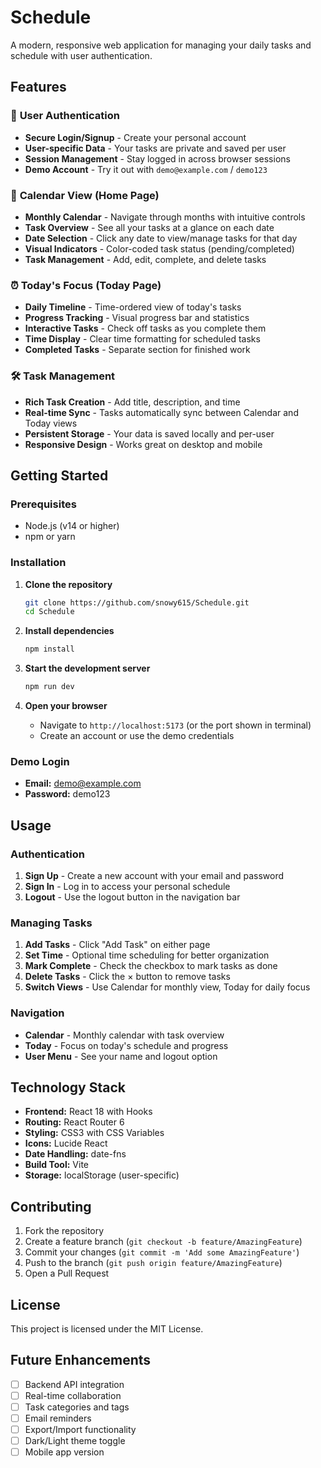 # Schedule

A modern, responsive web application for managing your daily tasks and schedule with user authentication.

## Features

### 🔐 **User Authentication**
- **Secure Login/Signup** - Create your personal account
- **User-specific Data** - Your tasks are private and saved per user
- **Session Management** - Stay logged in across browser sessions
- **Demo Account** - Try it out with `demo@example.com` / `demo123`

### 📅 **Calendar View (Home Page)**
- **Monthly Calendar** - Navigate through months with intuitive controls
- **Task Overview** - See all your tasks at a glance on each date
- **Date Selection** - Click any date to view/manage tasks for that day
- **Visual Indicators** - Color-coded task status (pending/completed)
- **Task Management** - Add, edit, complete, and delete tasks

### ⏰ **Today's Focus (Today Page)**
- **Daily Timeline** - Time-ordered view of today's tasks
- **Progress Tracking** - Visual progress bar and statistics
- **Interactive Tasks** - Check off tasks as you complete them
- **Time Display** - Clear time formatting for scheduled tasks
- **Completed Tasks** - Separate section for finished work

### 🛠 **Task Management**
- **Rich Task Creation** - Add title, description, and time
- **Real-time Sync** - Tasks automatically sync between Calendar and Today views
- **Persistent Storage** - Your data is saved locally and per-user
- **Responsive Design** - Works great on desktop and mobile

## Getting Started

### Prerequisites
- Node.js (v14 or higher)
- npm or yarn

### Installation

1. **Clone the repository**
   ```bash
   git clone https://github.com/snowy615/Schedule.git
   cd Schedule
   ```

2. **Install dependencies**
   ```bash
   npm install
   ```

3. **Start the development server**
   ```bash
   npm run dev
   ```

4. **Open your browser**
   - Navigate to `http://localhost:5173` (or the port shown in terminal)
   - Create an account or use the demo credentials

### Demo Login
- **Email:** demo@example.com
- **Password:** demo123

## Usage

### Authentication
1. **Sign Up** - Create a new account with your email and password
2. **Sign In** - Log in to access your personal schedule
3. **Logout** - Use the logout button in the navigation bar

### Managing Tasks
1. **Add Tasks** - Click "Add Task" on either page
2. **Set Time** - Optional time scheduling for better organization
3. **Mark Complete** - Check the checkbox to mark tasks as done
4. **Delete Tasks** - Click the × button to remove tasks
5. **Switch Views** - Use Calendar for monthly view, Today for daily focus

### Navigation
- **Calendar** - Monthly calendar with task overview
- **Today** - Focus on today's schedule and progress
- **User Menu** - See your name and logout option

## Technology Stack

- **Frontend:** React 18 with Hooks
- **Routing:** React Router 6
- **Styling:** CSS3 with CSS Variables
- **Icons:** Lucide React
- **Date Handling:** date-fns
- **Build Tool:** Vite
- **Storage:** localStorage (user-specific)

## Contributing

1. Fork the repository
2. Create a feature branch (`git checkout -b feature/AmazingFeature`)
3. Commit your changes (`git commit -m 'Add some AmazingFeature'`)
4. Push to the branch (`git push origin feature/AmazingFeature`)
5. Open a Pull Request

## License

This project is licensed under the MIT License.

## Future Enhancements

- [ ] Backend API integration
- [ ] Real-time collaboration
- [ ] Task categories and tags
- [ ] Email reminders
- [ ] Export/Import functionality
- [ ] Dark/Light theme toggle
- [ ] Mobile app version
